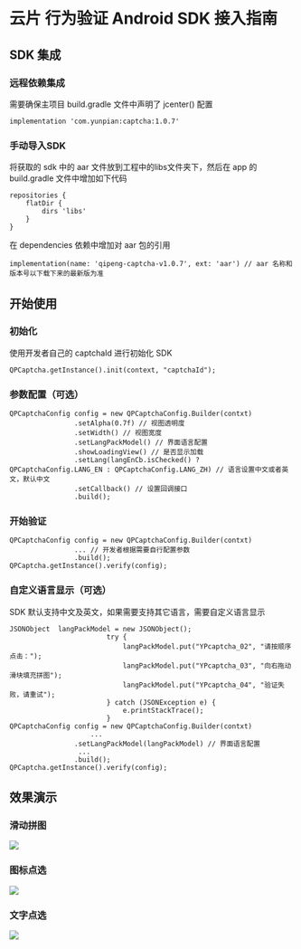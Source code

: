 # 云片 行为验证 Android SDK 接入指南

## SDK 集成

### 远程依赖集成
需要确保主项目 build.gradle 文件中声明了 jcenter() 配置

```
implementation 'com.yunpian:captcha:1.0.7'
```

### 手动导入SDK
将获取的 sdk 中的 aar 文件放到工程中的libs文件夹下，然后在 app 的 build.gradle 文件中增加如下代码

```
repositories {
    flatDir {
        dirs 'libs'
    }
}
```

在 dependencies 依赖中增加对 aar 包的引用

```
implementation(name: 'qipeng-captcha-v1.0.7', ext: 'aar') // aar 名称和版本号以下载下来的最新版为准
```

## 开始使用

### 初始化
使用开发者自己的 captchaId 进行初始化 SDK
```
QPCaptcha.getInstance().init(context, "captchaId");
```

### 参数配置（可选）
```
QPCaptchaConfig config = new QPCaptchaConfig.Builder(contxt)
                .setAlpha(0.7f) // 视图透明度
                .setWidth() // 视图宽度
                .setLangPackModel() // 界面语言配置
                .showLoadingView() // 是否显示加载
                .setLang(langEnCb.isChecked() ? QPCaptchaConfig.LANG_EN : QPCaptchaConfig.LANG_ZH) // 语言设置中文或者英文，默认中文
                .setCallback() // 设置回调接口
                .build();
```

### 开始验证
```
QPCaptchaConfig config = new QPCaptchaConfig.Builder(contxt)
                ... // 开发者根据需要自行配置参数
                .build();
QPCaptcha.getInstance().verify(config);
```

### 自定义语言显示（可选）
SDK 默认支持中文及英文，如果需要支持其它语言，需要自定义语言显示
```
JSONObject  langPackModel = new JSONObject();
                        try {
                            langPackModel.put("YPcaptcha_02", "请按顺序点击：");
                            langPackModel.put("YPcaptcha_03", "向右拖动滑块填充拼图");
                            langPackModel.put("YPcaptcha_04", "验证失败，请重试");
                        } catch (JSONException e) {
                            e.printStackTrace();
                        }
QPCaptchaConfig config = new QPCaptchaConfig.Builder(contxt)
					...
                .setLangPackModel(langPackModel) // 界面语言配置
	             ...
                .build();
QPCaptcha.getInstance().verify(config);
```

## 效果演示
### 滑动拼图
![](https://github.com/yunpian/yunpian-captcha-demo-android/blob/master/image/1.png)
### 图标点选
![](https://github.com/yunpian/yunpian-captcha-demo-android/blob/master/image/2.png)
### 文字点选
![](https://github.com/yunpian/yunpian-captcha-demo-android/blob/master/image/3.png)
